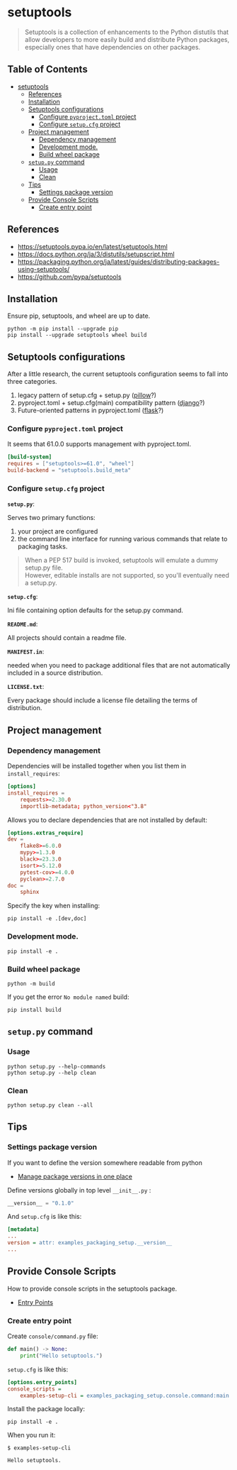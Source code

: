 # setuptools

> Setuptools is a collection of enhancements to the Python distutils that allow developers to more easily build and distribute Python packages, especially ones that have dependencies on other packages.

## Table of Contents <!-- omit in toc -->

- [setuptools](#setuptools)
  - [References](#references)
  - [Installation](#installation)
  - [Setuptools configurations](#setuptools-configurations)
    - [Configure `pyproject.toml` project](#configure-pyprojecttoml-project)
    - [Configure `setup.cfg` project](#configure-setupcfg-project)
  - [Project management](#project-management)
    - [Dependency management](#dependency-management)
    - [Development mode.](#development-mode)
    - [Build wheel package](#build-wheel-package)
  - [`setup.py` command](#setuppy-command)
    - [Usage](#usage)
    - [Clean](#clean)
  - [Tips](#tips)
    - [Settings package version](#settings-package-version)
  - [Provide Console Scripts](#provide-console-scripts)
    - [Create entry point](#create-entry-point)


## References

- https://setuptools.pypa.io/en/latest/setuptools.html
- https://docs.python.org/ja/3/distutils/setupscript.html
- https://packaging.python.org/ja/latest/guides/distributing-packages-using-setuptools/
- https://github.com/pypa/setuptools


## Installation

Ensure pip, setuptools, and wheel are up to date.

```shell
python -m pip install --upgrade pip
pip install --upgrade setuptools wheel build
```

## Setuptools configurations

After a little research, the current setuptools configuration seems to fall into three categories.

1. legacy pattern of setup.cfg + setup.py ([pillow](https://github.com/python-pillow/Pillow)?)
2. pyproject.toml + setup.cfg(main) compatibility pattern ([django](https://github.com/django/django)?)
3. Future-oriented patterns in pyproject.toml ([flask](https://github.com/pallets/flask)?)

### Configure `pyproject.toml` project

It seems that 61.0.0 supports management with pyproject.toml.

```toml
[build-system]
requires = ["setuptools>=61.0", "wheel"]
build-backend = "setuptools.build_meta"
```

### Configure `setup.cfg` project

**`setup.py`**:

Serves two primary functions:

1. your project are configured
2. the command line interface for running various commands that relate to packaging tasks.

> When a PEP 517 build is invoked, setuptools will emulate a dummy setup.py file.  
> However, editable installs are not supported, so you'll eventually need a setup.py.

**`setup.cfg`**:

Ini file containing option defaults for the setup.py command.

**`README.md`**:

All projects should contain a readme file.

**`MANIFEST.in`**:

needed when you need to package additional files that are not automatically included in a source distribution.

**`LICENSE.txt`**:

Every package should include a license file detailing the terms of distribution.

## Project management

### Dependency management

Dependencies will be installed together when you list them in `install_requires`:

```toml
[options]
install_requires =
    requests>=2.30.0
    importlib-metadata; python_version<"3.8"
```

Allows you to declare dependencies that are not installed by default:

```toml
[options.extras_require]
dev =
    flake8>=6.0.0
    mypy>=1.3.0
    black>=23.3.0
    isort>=5.12.0
    pytest-cov>=4.0.0
    pyclean>=2.7.0
doc =
    sphinx
```

Specify the key when installing:

```shell
pip install -e .[dev,doc]
```

### Development mode.

```shell
pip install -e .
```

### Build wheel package

```shell
python -m build
```
If you get the error `No module named` build:

```shell
pip install build
```


## `setup.py` command

### Usage

```shell
python setup.py --help-commands
python setup.py --help clean
```

### Clean

```shell
python setup.py clean --all
```


## Tips

### Settings package version

If you want to define the version somewhere readable from python

- [Manage package versions in one place](https://packaging.python.org/ja/latest/guides/single-sourcing-package-version/)

Define versions globally in top level `__init__.py` :

```py
__version__ = "0.1.0"
```

And `setup.cfg` is like this:

```ini
[metadata]
...
version = attr: examples_packaging_setup.__version__
...
```



## Provide Console Scripts

How to provide console scripts in the setuptools package.

- [Entry Points](https://setuptools.pypa.io/en/latest/userguide/entry_point.html)

### Create entry point

Create `console/command.py` file:

```py
def main() -> None:
    print("Hello setuptools.")
```

`setup.cfg` is like this:

```ini
[options.entry_points]
console_scripts =
    examples-setup-cli = examples_packaging_setup.console.command:main
```

Install the package locally:

```shell
pip install -e .
```

When you run it:

```console
$ examples-setup-cli

Hello setuptools.
```


<!-- // spell-checker:words setuptools -->
<!-- // spell-checker:words distutils -->
<!-- // spell-checker:words importlib -->
